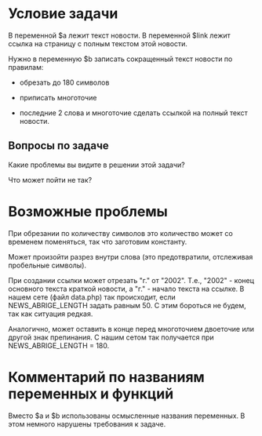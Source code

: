 # Условие задачи

В переменной $a лежит текст новости.
В переменной $link лежит ссылка на страницу с полным текстом этой новости.

Нужно в переменную $b записать сокращенный текст новости по правилам:

- обрезать до 180 символов

- приписать многоточие

- последние 2 слова и многоточие сделать ссылкой на полный текст новости.

## Вопросы по задаче

Какие проблемы вы видите в решении этой задачи? 

Что может пойти не так? 

# Возможные проблемы

При обрезании по количеству символов это количество может со временем поменяться, 
так что заготовим константу.

Может произойти разрез внутри слова (это предотвратили, отслеживая пробельные символы).

При создании ссылки может отрезать "г." от "2002". Т.е., "2002" - конец основного текста краткой новости, а "г." - начало текста на ссылке. В нашем сете (файл data.php) так происходит, если NEWS_ABRIGE_LENGTH задать равным 50. С этим бороться не будем, так как ситуация редкая.

Аналогично, может оставить в конце перед многоточием двоеточие или другой знак препинания. С нашим сетом так получается при NEWS_ABRIGE_LENGTH = 180.

# Комментарий по названиям переменных и функций

Вместо $a и $b использованы осмысленные названия переменных. В этом немного нарушены требования к задаче.